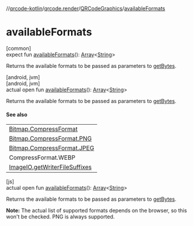 //[qrcode-kotlin](../../../index.md)/[qrcode.render](../index.md)/[QRCodeGraphics](index.md)/[availableFormats](available-formats.md)

# availableFormats

[common]\
expect fun [availableFormats](available-formats.md)(): [Array](https://kotlinlang.org/api/latest/jvm/stdlib/kotlin/-array/index.html)&lt;[String](https://kotlinlang.org/api/latest/jvm/stdlib/kotlin/-string/index.html)&gt;

Returns the available formats to be passed as parameters to [getBytes](get-bytes.md).

[android, jvm]\
[android, jvm]\
actual open fun [availableFormats](available-formats.md)(): [Array](https://kotlinlang.org/api/latest/jvm/stdlib/kotlin/-array/index.html)&lt;[String](https://kotlinlang.org/api/latest/jvm/stdlib/kotlin/-string/index.html)&gt;

Returns the available formats to be passed as parameters to [getBytes](get-bytes.md).

#### See also

| |
|---|
| [Bitmap.CompressFormat](https://developer.android.com/reference/kotlin/android/graphics/Bitmap.CompressFormat.html) |
| [Bitmap.CompressFormat.PNG](https://developer.android.com/reference/kotlin/android/graphics/Bitmap.CompressFormat.html#PNG) |
| [Bitmap.CompressFormat.JPEG](https://developer.android.com/reference/kotlin/android/graphics/Bitmap.CompressFormat.html#JPEG) |
| CompressFormat.WEBP |
| [ImageIO.getWriterFileSuffixes](https://docs.oracle.com/javase/8/docs/api/javax/imageio/ImageIO.html#getWriterFileSuffixes--) |

[js]\
actual open fun [availableFormats](available-formats.md)(): [Array](https://kotlinlang.org/api/latest/jvm/stdlib/kotlin/-array/index.html)&lt;[String](https://kotlinlang.org/api/latest/jvm/stdlib/kotlin/-string/index.html)&gt;

Returns the available formats to be passed as parameters to [getBytes](get-bytes.md).

**Note:** The actual list of supported formats depends on the browser, so this won't be checked. PNG is always supported.
